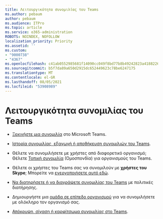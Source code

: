 ```yaml
---
title: Λειτουργικότητα συνομιλίας του Teams
ms.author: pebaum
author: pebaum
ms.audience: ITPro
ms.topic: article
ms.service: o365-administration
ROBOTS: NOINDEX, NOFOLLOW
localization_priority: Priority
ms.assetid: ''
ms.custom:
- "9000738"
- "4367"
ms.openlocfilehash: c41ab0552985681f14090cc049f8bd77b8b49242823a418822674cd21dea0f77
ms.sourcegitcommit: b5f7da89a650d2915dc652449623c78be6247175
ms.translationtype: MT
ms.contentlocale: el-GR
ms.lasthandoff: 08/05/2021
ms.locfileid: "53908989"
---
```

# <a name="teams-chat-functionality"></a>Λειτουργικότητα συνομιλίας του Teams

- [Ξεκινήστε μια συνομιλία](https://support.office.com/article/start-a-chat-in-teams-0c71b32b-c050-4930-a887-5afbe742b3d8) στο Microsoft Teams.

- [Ιστορία συνομιλίας, εξαγωγή ή αποθήκευση συνομιλιών του Teams](https://docs.microsoft.com/alchemyinsights/chat-history-in-microsoft-teams).

- Θέλετε να συνομιλήσετε με χρήστες από διαφορετικό οργανισμό; Θέλετε [Τοπική συνομιλία](https://docs.microsoft.com/microsoftteams/native-chat-for-external-users) (Ομοσπονδία) για οργανισμούς του Teams.

- Θέλετε οι χρήστες του Teams σας να συνομιλούν με **χρήστες του Skype**; Μπορείτε να [ενεργοποιήσετε αυτό εδώ](https://docs.microsoft.com/microsoftteams/manage-external-access#step-1---enable-your-organization-to-communicate-with-another-teams-organization). 

- [Να διατηρήσετε ή να διαγράψετε συνομιλίας του Teams](https://docs.microsoft.com/microsoftteams/retention-policies) με πολιτικές διατήρησης.

- Δημιουργήστε μια [ομάδα σε επίπεδο οργανισμού](https://docs.microsoft.com/microsoftteams/create-an-org-wide-team) για να συνομιλήσετε με ολόκληρο τον οργανισμό σας.

- [Απόκρυψη, σίγαση ή καρφίτσωμα συνομιλίας στο Teams](https://support.office.com/article/hide-mute-or-pin-a-chat-in-teams-9aee02ef-713d-495b-8a73-9762d8e4b066).
